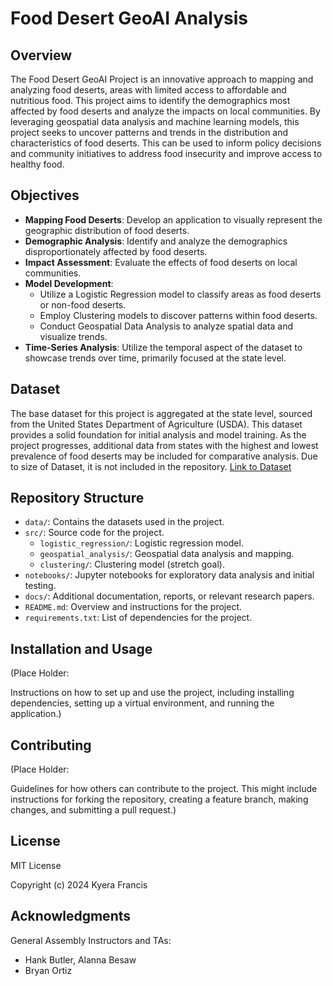 # Food Desert GeoAI Analysis

## Overview
The Food Desert GeoAI Project is an innovative approach to mapping and analyzing food deserts, areas with limited access to affordable and nutritious food. This project aims to identify the demographics most affected by food deserts and analyze the impacts on local communities. By leveraging geospatial data analysis and machine learning models, this project seeks to uncover patterns and trends in the distribution and characteristics of food deserts. This can be used to inform policy decisions and community initiatives to address food insecurity and improve access to healthy food.

## Objectives
- **Mapping Food Deserts**: Develop an application to visually represent the geographic distribution of food deserts.
- **Demographic Analysis**: Identify and analyze the demographics disproportionately affected by food deserts.
- **Impact Assessment**: Evaluate the effects of food deserts on local communities.
- **Model Development**:
  - Utilize a Logistic Regression model to classify areas as food deserts or non-food deserts.
  - Employ Clustering models to discover patterns within food deserts.
  - Conduct Geospatial Data Analysis to analyze spatial data and visualize trends.
- **Time-Series Analysis**: Utilize the temporal aspect of the dataset to showcase trends over time, primarily focused at the state level.

## Dataset
The base dataset for this project is aggregated at the state level, sourced from the United States Department of Agriculture (USDA). This dataset provides a solid foundation for initial analysis and model training. As the project progresses, additional data from states with the highest and lowest prevalence of food deserts may be included for comparative analysis.
Due to size of Dataset, it is not included in the repository.
[Link to Dataset](https://www.ers.usda.gov/data-products/food-access-research-atlas/download-the-data/)

## Repository Structure
- `data/`: Contains the datasets used in the project.
- `src/`: Source code for the project.
  - `logistic_regression/`: Logistic regression model.
  - `geospatial_analysis/`: Geospatial data analysis and mapping.
  - `clustering/`: Clustering model (stretch goal).
- `notebooks/`: Jupyter notebooks for exploratory data analysis and initial testing.
- `docs/`: Additional documentation, reports, or relevant research papers.
- `README.md`: Overview and instructions for the project.
- `requirements.txt`: List of dependencies for the project.

## Installation and Usage
(Place Holder:

Instructions on how to set up and use the project, including installing dependencies, setting up a virtual environment, and running the application.)

## Contributing
(Place Holder:

Guidelines for how others can contribute to the project. This might include instructions for forking the repository, creating a feature branch, making changes, and submitting a pull request.)

## License
MIT License

Copyright (c) 2024 Kyera Francis

## Acknowledgments
General Assembly Instructors and TAs:
- Hank Butler, Alanna Besaw
- Bryan Ortiz
